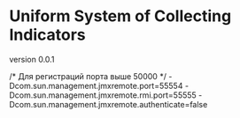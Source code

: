 # Uniform System of Collecting Indicators

version 0.0.1

/* Для регистраций порта выше 50000 */
-Dcom.sun.management.jmxremote.port=55554 -Dcom.sun.management.jmxremote.rmi.port=55555 -Dcom.sun.management.jmxremote.authenticate=false